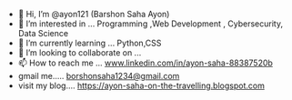 - 👋 Hi, I’m @ayon121 (Barshon Saha Ayon)
- 👀 I’m interested in ... Programming ,Web Development , Cybersecurity, Data Science
- 🌱 I’m currently learning ... Python,CSS
- 💞️ I’m looking to collaborate on ...
- 📫 How to reach me ...   www.linkedin.com/in/ayon-saha-88387520b
- gmail me.....   borshonsaha1234@gmail.com
- visit my blog.... https://ayon-saha-on-the-travelling.blogspot.com

<!---
ayon121/ayon121 is a ✨ special ✨ repository because its `README.md` (this file) appears on your GitHub profile.
You can click the Preview link to take a look at your changes.
--->
